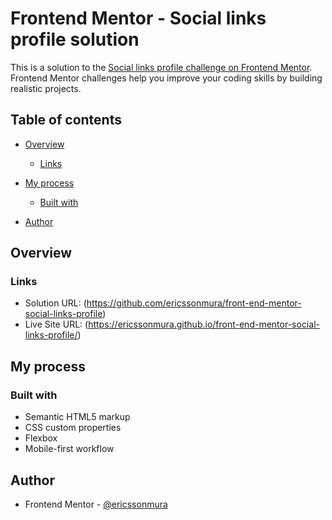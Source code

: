 # Frontend Mentor - Social links profile solution

This is a solution to the [Social links profile challenge on Frontend Mentor](https://www.frontendmentor.io/challenges/social-links-profile-UG32l9m6dQ). Frontend Mentor challenges help you improve your coding skills by building realistic projects. 

## Table of contents

- [Overview](#overview)
  - [Links](#links)
- [My process](#my-process)
  - [Built with](#built-with)

- [Author](#author)

## Overview

### Links

- Solution URL: (https://github.com/ericssonmura/front-end-mentor-social-links-profile)
- Live Site URL: (https://ericssonmura.github.io/front-end-mentor-social-links-profile/)

## My process

### Built with

- Semantic HTML5 markup
- CSS custom properties
- Flexbox
- Mobile-first workflow

## Author

- Frontend Mentor - [@ericssonmura](https://www.frontendmentor.io/profile/ericssonmura)


